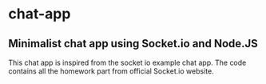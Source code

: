 # chat-app
## Minimalist chat app using Socket.io and Node.JS

This chat app is inspired from the socket io example chat app. The code contains all the homework part from official Socket.io website.


